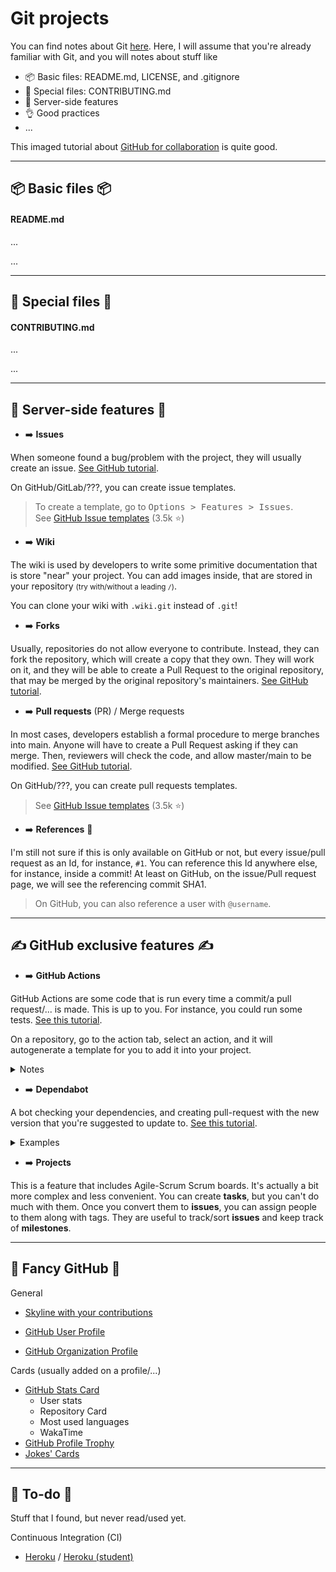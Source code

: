 # Git projects

<div class="row row-cols-md-2"><div>

You can find notes about Git [here](/it/dev/git/index.md). Here, I will assume that you're already familiar with Git, and you will notes about stuff like

* 📦 Basic files: README.md, LICENSE, and .gitignore
* 🍒 Special files: CONTRIBUTING.md
* 🏹 Server-side features
* 👌 Good practices
* ...
</div><div>

This imaged tutorial about [GitHub for collaboration](https://mozillascience.github.io/working-open-workshop/github_for_collaboration/) is quite good.
</div></div>

<hr class="sep-both">

## 📦 Basic files 📦

<div class="row row-cols-md-2 mt-3"><div>

#### README.md

...
</div><div>

...
</div></div>

<hr class="sep-both">

## 🍒 Special files 🍒

<div class="row row-cols-md-2 mt-3"><div>

#### CONTRIBUTING.md

...
</div><div>

...
</div></div>

<hr class="sep-both">

## 🏹 Server-side features 🏹

<div class="row row-cols-md-2 mt-4"><div>

* ➡️ **Issues**

When someone found a bug/problem with the project, they will usually create an issue. [See GitHub tutorial](https://guides.github.com/features/issues/).

On GitHub/GitLab/???, you can create issue templates.

> To create a template, go to <kbd>Options > Features > Issues</kbd>.<br>
> See [GitHub Issue templates](https://github.com/stevemao/github-issue-templates) (3.5k ⭐)

* ➡️ **Wiki**

The wiki is used by developers to write some primitive documentation that is store "near" your project. You can add images inside, that are stored in your repository <small>(try with/without a leading `/`)</small>.

You can clone your wiki with `.wiki.git` instead of `.git`!

* ➡️ **Forks**

Usually, repositories do not allow everyone to contribute. Instead, they can fork the repository, which will create a copy that they own. They will work on it, and they will be able to create a Pull Request to the original repository, that may be merged by the original repository's maintainers. [See GitHub tutorial](https://docs.github.com/en/get-started/quickstart/fork-a-repo).
</div><div>

* ➡️ **Pull requests** (PR) / Merge requests

In most cases, developers establish a formal procedure to merge branches into main. Anyone will have to create a Pull Request asking if they can merge. Then, reviewers will check the code, and allow master/main to be modified. [See GitHub tutorial](https://docs.github.com/en/github/collaborating-with-issues-and-pull-requests/proposing-changes-to-your-work-with-pull-requests/creating-a-pull-request).

On GitHub/???, you can create pull requests templates.

> See [GitHub Issue templates](https://github.com/stevemao/github-issue-templates) (3.5k ⭐)

* ➡️ **References** 🏹

I'm still not sure if this is only available on GitHub or not, but every issue/pull request as an Id, for instance, `#1`. You can reference this Id anywhere else, for instance, inside a commit! At least on GitHub, on the issue/Pull request page, we will see the referencing commit SHA1.

> On GitHub, you can also reference a user with `@username`.

</div></div>

<hr class="sep-both">

## ✍️ GitHub exclusive features ✍️

<div class="row row-cols-md-2 mt-4"><div>

* ➡️ **GitHub Actions**

GitHub Actions are some code that is run every time a commit/a pull request/... is made. This is up to you. For instance, you could run some tests. [See this tutorial](https://docs.github.com/en/actions/quickstart).

On a repository, go to the action tab, select an action, and it will autogenerate a template for you to add it into your project.

<details class="details-e">
<summary>Notes</summary>

```yaml
# run a command
- run: git clone URL/repository.git other-repository-folder-name
```

Others

* [actions/setup-java](https://github.com/actions/setup-java): install Java
</details>
</div><div>

* ➡️ **Dependabot**

A bot checking your dependencies, and creating pull-request with the new version that you're suggested to update to. [See this tutorial](https://docs.github.com/en/code-security/dependabot/dependabot-version-updates/configuring-dependabot-version-updates#enabling-dependabot-version-updates).

<details class="details-e">
<summary>Examples</summary>

```yaml
version: 2
updates:
  - package-ecosystem: "gradle"
    directory: "/"
    schedule:
      interval: "daily"
```

```yaml
version: 2
updates:
  - package-ecosystem: "npm"
    directory: "/"
    schedule:
      interval: "daily"
      time: "13:00"
    open-pull-requests-limit: "99"
    versioning-strategy: "increase"
```
</details>

* ➡️ **Projects**

This is a feature that includes Agile-Scrum Scrum boards. It's actually a bit more complex and less convenient. You can create **tasks**, but you can't do much with them. Once you convert them to **issues**, you can assign people to them along with tags. They are useful to track/sort **issues** and keep track of **milestones**.
</div></div>

<hr class="sep-both">

## 🎉 Fancy GitHub 🎉

<div class="row row-cols-md-2 mt-4"><div>

General

* [Skyline with your contributions](https://skyline.github.com/)

* [GitHub User Profile](https://docs.github.com/en/account-and-profile/setting-up-and-managing-your-github-profile/customizing-your-profile/managing-your-profile-readme)

* [GitHub Organization Profile](https://github.blog/changelog/2021-09-14-readmes-for-organization-profiles/)

</div><div>

Cards (usually added on a profile/...)

* [GitHub Stats Card](https://github.com/anuraghazra/github-readme-stats)
  * User stats
  * Repository Card
  * Most used languages
  * WakaTime
* [GitHub Profile Trophy](https://github.com/ryo-ma/github-profile-trophy)
* [Jokes' Cards](https://readme-jokes.vercel.app/api)
</div></div>

<hr class="sep-both">

## 👻 To-do 👻

Stuff that I found, but never read/used yet.

<div class="row row-cols-md-2"><div>

Continuous Integration (CI)

* [Heroku](https://www.heroku.com/home) / [Heroku (student)](https://www.heroku.com/students)
</div><div>


</div></div>